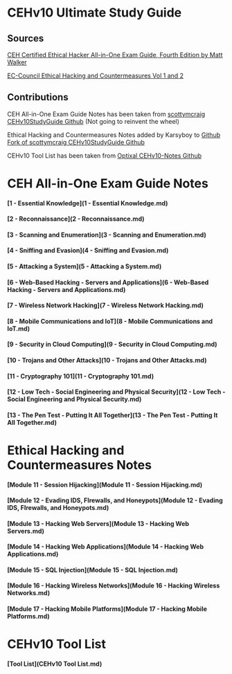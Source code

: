 # CEHv10 Ultimate Study Guide

## **Sources**
 [CEH Certified Ethical Hacker All-in-One Exam Guide, Fourth Edition by Matt Walker](https://www.amazon.com/gp/product/126045455X/ref=ppx_yo_dt_b_asin_title_o02_s00?ie=UTF8&psc=1)

[EC-Council Ethical Hacking and Countermeasures Vol 1 and 2](https://store.eccouncil.org/product/cehv10-courseware/)

## **Contributions**
CEH All-in-One Exam Guide Notes has been taken from [scottymcraig CEHv10StudyGuide Github](https://github.com/scottymcraig/CEHv10StudyGuide) (Not going to reinvent the wheel)

Ethical Hacking and Countermeasures Notes added by Karsyboy to [Github Fork of scottymcraig CEHv10StudyGuide Github](https://github.com/karsyboy/CEHv10StudyGuide)

CEHv10 Tool List has been taken from [Optixal CEHv10-Notes Github](https://github.com/Optixal/CEHv10-Notes) 

# **CEH All-in-One Exam Guide Notes**

#### [1 - Essential Knowledge](1 - Essential Knowledge.md)

#### [2 - Reconnaissance](2 - Reconnaissance.md)

#### [3 - Scanning and Enumeration](3 - Scanning and Enumeration.md)

#### [4 - Sniffing and Evasion](4 - Sniffing and Evasion.md)

#### [5 - Attacking a System](5 - Attacking a System.md)

#### [6 - Web-Based Hacking - Servers and Applications](6 - Web-Based Hacking - Servers and Applications.md)

#### [7 - Wireless Network Hacking](7 - Wireless Network Hacking.md)

#### [8 - Mobile Communications and IoT](8 - Mobile Communications and IoT.md)

#### [9 - Security in Cloud Computing](9 - Security in Cloud Computing.md)

#### [10 - Trojans and Other Attacks](10 - Trojans and Other Attacks.md)

#### [11 - Cryptography 101](11 - Cryptography 101.md)

#### [12 - Low Tech - Social Engineering and Physical Security](12 - Low Tech - Social Engineering and Physical Security.md)

#### [13 - The Pen Test - Putting It All Together](13 - The Pen Test - Putting It All Together.md)

# **Ethical Hacking and Countermeasures Notes**

#### [Module 11 - Session Hijacking](Module 11 - Session Hijacking.md)

#### [Module 12 - Evading IDS, FIrewalls, and Honeypots](Module 12 - Evading IDS, FIrewalls, and Honeypots.md)

#### [Module 13 - Hacking Web Servers](Module 13 - Hacking Web Servers.md)

#### [Module 14 - Hacking Web Applications](Module 14 - Hacking Web Applications.md)

#### [Module 15 - SQL Injection](Module 15 - SQL Injection.md)

#### [Module 16 - Hacking Wireless Networks](Module 16 - Hacking Wireless Networks.md)

#### [Module 17 - Hacking Mobile Platforms](Module 17 - Hacking Mobile Platforms.md)

# **CEHv10 Tool List**
#### [Tool List](CEHv10 Tool List.md)